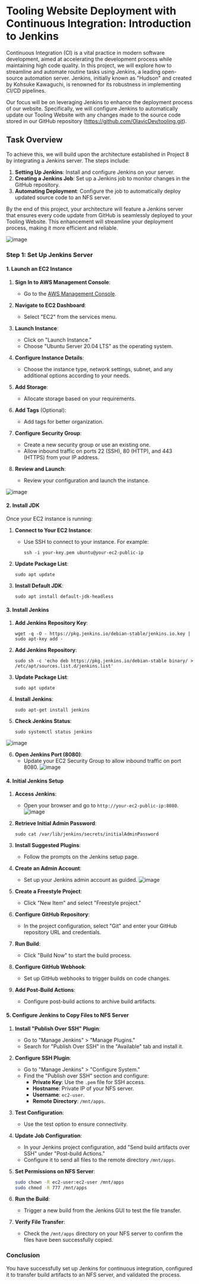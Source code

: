 # Tooling Website Deployment with Continuous Integration: Introduction to Jenkins

Continuous Integration (CI) is a vital practice in modern software development, aimed at accelerating the development process while maintaining high code quality. In this project, we will explore how to streamline and automate routine tasks using Jenkins, a leading open-source automation server. Jenkins, initially known as "Hudson" and created by Kohsuke Kawaguchi, is renowned for its robustness in implementing CI/CD pipelines.

Our focus will be on leveraging Jenkins to enhance the deployment process of our website. Specifically, we will configure Jenkins to automatically update our Tooling Website with any changes made to the source code stored in our GitHub repository (https://github.com/OlavicDev/tooling.git).

## Task Overview

To achieve this, we will build upon the architecture established in Project 8 by integrating a Jenkins server. The steps include:

1. **Setting Up Jenkins**: Install and configure Jenkins on your server.
2. **Creating a Jenkins Job**: Set up a Jenkins job to monitor changes in the GitHub repository.
3. **Automating Deployment**: Configure the job to automatically deploy updated source code to an NFS server.

By the end of this project, your architecture will feature a Jenkins server that ensures every code update from GitHub is seamlessly deployed to your Tooling Website. This enhancement will streamline your deployment process, making it more efficient and reliable.

![image](https://github.com/user-attachments/assets/63215ebf-5bd0-4c14-a7e7-f3742a08e476)



### Step 1: Set Up Jenkins Server

#### 1. Launch an EC2 Instance

1. **Sign In to AWS Management Console**:
   - Go to the [AWS Management Console](https://aws.amazon.com/console/).

2. **Navigate to EC2 Dashboard**:
   - Select "EC2" from the services menu.

3. **Launch Instance**:
   - Click on "Launch Instance."
   - Choose "Ubuntu Server 20.04 LTS" as the operating system.

4. **Configure Instance Details**:
   - Choose the instance type, network settings, subnet, and any additional options according to your needs.

5. **Add Storage**:
   - Allocate storage based on your requirements.

6. **Add Tags** (Optional):
   - Add tags for better organization.

7. **Configure Security Group**:
   - Create a new security group or use an existing one.
   - Allow inbound traffic on ports 22 (SSH), 80 (HTTP), and 443 (HTTPS) from your IP address.

8. **Review and Launch**:
   - Review your configuration and launch the instance.

![image](https://github.com/user-attachments/assets/8363b0c0-beac-4f63-beff-aef0464f8b60)

#### 2. Install JDK

Once your EC2 instance is running:

1. **Connect to Your EC2 Instance**:
   - Use SSH to connect to your instance. For example:
     ```
     ssh -i your-key.pem ubuntu@your-ec2-public-ip
     ```

2. **Update Package List**:
   ```
   sudo apt update
   ```

3. **Install Default JDK**:
   ```
   sudo apt install default-jdk-headless
   ```

#### 3. Install Jenkins

1. **Add Jenkins Repository Key**:
   ```
   wget -q -O - https://pkg.jenkins.io/debian-stable/jenkins.io.key | sudo apt-key add -
   ```

2. **Add Jenkins Repository**:
   ```
   sudo sh -c 'echo deb https://pkg.jenkins.io/debian-stable binary/ > /etc/apt/sources.list.d/jenkins.list'
   ```

3. **Update Package List**:
   ```
   sudo apt update
   ```

4. **Install Jenkins**:
   ```
   sudo apt-get install jenkins
   ```

5. **Check Jenkins Status**:
   ```
   sudo systemctl status jenkins
   ```
![image](https://github.com/user-attachments/assets/7e5d2574-7d2e-436e-a605-704677ee63a2)

6. **Open Jenkins Port (8080)**:
   - Update your EC2 Security Group to allow inbound traffic on port 8080.
![image](https://github.com/user-attachments/assets/f5e31c61-7c60-41f7-9a0c-ea2249a7eda0)

#### 4. Initial Jenkins Setup

1. **Access Jenkins**:
   - Open your browser and go to `http://your-ec2-public-ip:8080`.
![image](https://github.com/user-attachments/assets/8cd7a796-35df-4d6e-af58-c090eb1d915c)

2. **Retrieve Initial Admin Password**:
   ```
   sudo cat /var/lib/jenkins/secrets/initialAdminPassword
   ```

3. **Install Suggested Plugins**:
   - Follow the prompts on the Jenkins setup page.

4. **Create an Admin Account**:
   - Set up your Jenkins admin account as guided.
![image](https://github.com/user-attachments/assets/3c6acc72-a9c7-46ac-9d70-bf569ed140d5)

5. **Create a Freestyle Project**:
   - Click "New Item" and select "Freestyle project."

6. **Configure GitHub Repository**:
   - In the project configuration, select "Git" and enter your GitHub repository URL and credentials.

7. **Run Build**:
   - Click "Build Now" to start the build process.

8. **Configure GitHub Webhook**:
   - Set up GitHub webhooks to trigger builds on code changes.

9. **Add Post-Build Actions**:
   - Configure post-build actions to archive build artifacts.

#### 5. Configure Jenkins to Copy Files to NFS Server

1. **Install "Publish Over SSH" Plugin**:
   - Go to "Manage Jenkins" > "Manage Plugins."
   - Search for "Publish Over SSH" in the "Available" tab and install it.

2. **Configure SSH Plugin**:
   - Go to "Manage Jenkins" > "Configure System."
   - Find the "Publish over SSH" section and configure:
     - **Private Key**: Use the `.pem` file for SSH access.
     - **Hostname**: Private IP of your NFS server.
     - **Username**: `ec2-user`.
     - **Remote Directory**: `/mnt/apps`.

3. **Test Configuration**:
   - Use the test option to ensure connectivity.

4. **Update Job Configuration**:
   - In your Jenkins project configuration, add "Send build artifacts over SSH" under "Post-build Actions."
   - Configure it to send all files to the remote directory `/mnt/apps`.

5. **Set Permissions on NFS Server**:
   ```bash
   sudo chown -R ec2-user:ec2-user /mnt/apps
   sudo chmod -R 777 /mnt/apps
   ```

6. **Run the Build**:
   - Trigger a new build from the Jenkins GUI to test the file transfer.

7. **Verify File Transfer**:
   - Check the `/mnt/apps` directory on your NFS server to confirm the files have been successfully copied.

### Conclusion

You have successfully set up Jenkins for continuous integration, configured it to transfer build artifacts to an NFS server, and validated the process.



